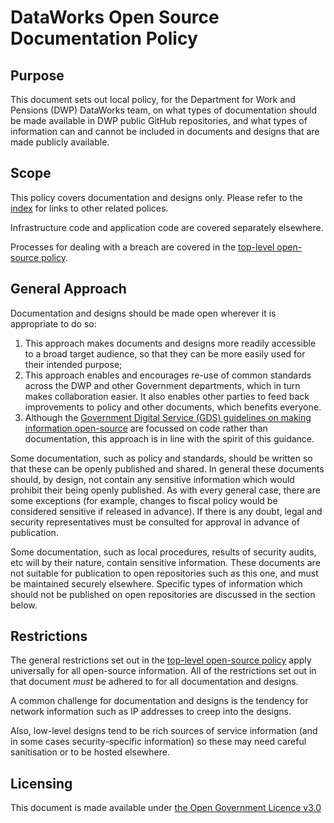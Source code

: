 # DataWorks Open Source Documentation Policy

## Purpose

This document sets out local policy, for the Department for Work and Pensions (DWP) DataWorks team, on what types of documentation should be made available in DWP public GitHub repositories, and what types of information can and cannot be included in documents and designs that are made publicly available.


## Scope

This policy covers documentation and designs only. Please refer to the [index](README.md#index) for links to other related polices.

Infrastructure code and application code are covered separately elsewhere.

Processes for dealing with a breach are covered in the [top-level open-source policy](https://github.com/dwp/dataworks-open-source-policy/blob/master/open_source_policy.md).


## General Approach

Documentation and designs should be made open wherever it is appropriate to do so:

1. This approach makes documents and designs more readily accessible to a broad target audience, so that they can be more easily used for their intended purpose;
1. This approach enables and encourages re-use of common standards across the DWP and other Government departments, which in turn makes collaboration easier. It also enables other parties to feed back improvements to policy and other documents, which benefits everyone.
1. Although the [Government Digital Service (GDS) guidelines on making information open-source](https://gds-operations.github.io/guidelines/) are focussed on code rather than documentation, this approach is in line with the spirit of this guidance.

Some documentation, such as policy and standards, should be written so that these can be openly published and shared. In general these documents should, by design, not contain any sensitive information which would prohibit their being openly published. As with every general case, there are some exceptions (for example, changes to fiscal policy would be considered sensitive if released in advance). If there is any doubt, legal and security representatives must be consulted for approval in advance of publication.

Some documentation, such as local procedures, results of security audits, etc will by their nature, contain sensitive information. These documents are not suitable for publication to open repositories such as this one, and must be maintained securely elsewhere. Specific types of information which should not be published on open repositories are discussed in the section below.


## Restrictions

The general restrictions set out in the [top-level open-source policy](https://github.com/dwp/dataworks-open-source-policy/blob/master/open_source_policy.md) apply universally for all open-source information. All of the restrictions set out in that document _must_ be adhered to for all documentation and designs.

A common challenge for documentation and designs is the tendency for network information such as IP addresses to creep into the designs.

Also, low-level designs tend to be rich sources of service information (and in some cases security-specific information) so these may need careful sanitisation or to be hosted elsewhere.


## Licensing
This document is made available under [the Open Government Licence v3.0](https://www.nationalarchives.gov.uk/doc/open-government-licence/version/3/)
